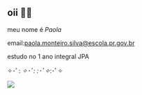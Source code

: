 ## oii 🩷💮
meu nome é *Paola*

email:paola.monteiro.silva@escola.pr.gov.br 

estudo no 1 ano integral JPA

✧･ﾟ: *✧･ﾟ:* *:･ﾟ✧*:･ﾟ✧

![](https://media.giphy.com/media/5Jmxi8Le6ePGo/giphy.gif?cid=ecf05e47oxliq43fofmmjkdjjuxaqslp1uwmnfukoyf5cy35&ep=v1_gifs_related&rid=giphy.gif&ct=g)





<!--
**paolaaaaaaaaaaaa/paolaaaaaaaaaaaa** is a ✨ _special_ ✨ repository because its `README.md` (this file) appears on your GitHub profile.

Here are some ideas to get you started:

- 🔭 I’m currently working on ...
- 🌱 I’m currently learning ...
- 👯 I’m looking to collaborate on ...
- 🤔 I’m looking for help with ...
- 💬 Ask me about ...
- 📫 How to reach me: ...
- 😄 Pronouns: ...
- ⚡ Fun fact: ...
-->
